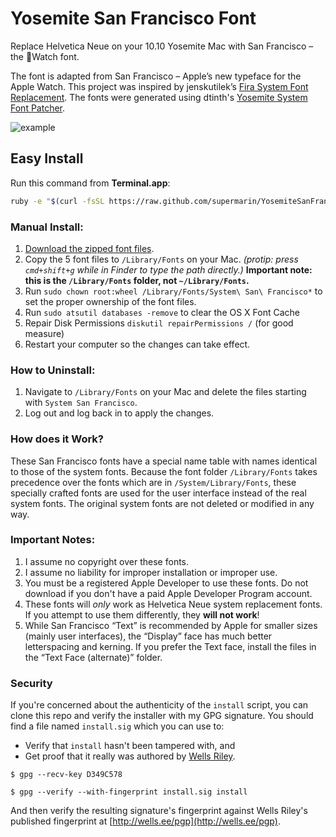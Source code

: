 # Yosemite San Francisco Font

Replace Helvetica Neue on your 10.10 Yosemite Mac with San Francisco – the Watch font.

The font is adapted from San Francisco – Apple’s new typeface for the Apple Watch. This project was inspired by jenskutilek’s [Fira System Font Replacement](https://github.com/jenskutilek/FiraSystemFontReplacement). The fonts were generated using dtinth's [Yosemite System Font Patcher](https://github.com/dtinth/YosemiteSystemFontPatcher).

![example](http://wellsosaur.us/Ybic/Example.png)

## Easy Install
Run this command from **Terminal.app**:
```bash
ruby -e "$(curl -fsSL https://raw.github.com/supermarin/YosemiteSanFranciscoFont/master/install)"
```

### Manual Install:
1. [Download the zipped font files](https://github.com/supermarin/YosemiteSanFranciscoFont/archive/master.zip).
2. Copy the 5 font files to `/Library/Fonts` on your Mac. *(protip: press `cmd+shift+g` while in Finder to type the path directly.)* **Important note: this is the `/Library/Fonts` folder, not `~/Library/Fonts`.**
3. Run `sudo chown root:wheel /Library/Fonts/System\ San\ Francisco*` to set the proper ownership of the font files.
4. Run `sudo atsutil databases -remove` to clear the OS X Font Cache
5. Repair Disk Permissions `diskutil repairPermissions /` (for good measure)
6. Restart your computer so the changes can take effect.

### How to Uninstall:
1. Navigate to `/Library/Fonts` on your Mac and delete the files starting with `System San Francisco`.
2. Log out and log back in to apply the changes.

### How does it Work?
These San Francisco fonts have a special name table with names identical to those of the system fonts. Because the font folder `/Library/Fonts` takes precedence over the fonts which are in `/System/Library/Fonts`, these specially crafted fonts are used for the user interface instead of the real system fonts. The original system fonts are not deleted or modified in any way.

### Important Notes:
1. I assume no copyright over these fonts.
2. I assume no liability for improper installation or improper use.
3. You must be a registered Apple Developer to use these fonts. Do not download if you don't have a paid Apple Developer Program account.
4. These fonts will *only* work as Helvetica Neue system replacement fonts. If you attempt to use them differently, they **will not work**!
5. While San Francisco “Text” is recommended by Apple for smaller sizes (mainly user interfaces), the “Display” face has much better letterspacing and kerning. If you prefer the Text face, install the files in the “Text Face (alternate)” folder.

### Security
If you're concerned about the authenticity of the `install` script, you can clone this repo and verify the installer with my GPG signature. You should find a file named `install.sig` which you can use to:

* Verify that `install` hasn't been tampered with, and
* Get proof that it really was authored by [Wells Riley](http://wells.ee/pgp).

`$ gpg --recv-key D349C578`

`$ gpg --verify --with-fingerprint install.sig install`

And then verify the resulting signature's fingerprint against Wells Riley's published fingerprint at [http://wells.ee/pgp](http://wells.ee/pgp).
